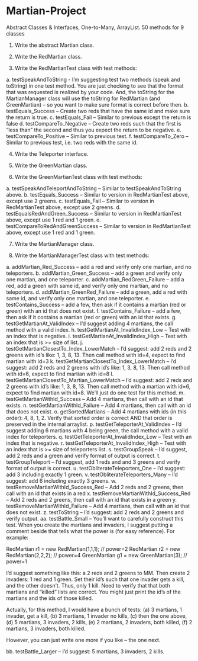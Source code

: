 # Martian-Project
Abstract Classes &amp; Interfaces, One-to-Many, ArrayList.  50 methods for 9 classes
1.	Write the abstract Martian class.

2.	Write the RedMartian class.

3.	Write the RedMartianTest class with test methods:

a.	testSpeakAndToString  - I’m suggesting test two methods (speak and toString) in one test method. You are just checking to see that the format that was requested is realized by your code. And, the toString for the MartianManager class will use the toString for RedMartian (and GreenMartian) – so you want to make sure format is correct before then.
b.	testEquals_Success – Create two reds that have the same id and make sure the return is true. 
c.	testEquals_Fail – Similar to previous except the return is false
d.	testCompareTo_Negative – Create two reds such that the first is “less than” the second and thus you expect the return to be negative.
e.	testCompareTo_Positive – Similar to previous test.
f.	testCompareTo_Zero – Similar to previous test, i.e. two reds with the same id.

4.	Write the Teleporter interface.

5.	Write the GreenMartian class.

6.	Write the GreenMartianTest class with test methods: 

a.	testSpeakAndTeleportAndToString – Similar to testSpeakAndToString above.
b.	testEquals_Success – Similar to version in RedMartianTest above, except use 2 greens.
c.	testEquals_Fail – Similar to version in RedMartianTest above, except use 2 greens.
d.	testEqualsRedAndGreen_Success –  Similar to version in RedMartianTest above, except use 1 red and 1 green.
e.	testCompareToRedAndGreenSuccess –  Similar to version in RedMartianTest above, except use 1 red and 1 green.

7.	Write the MartianManager class.

8.	Write the MartianManagerTest class with test methods:

a.	addMartian_Red_Success – add a red and verify only one martian, and no teleporters.
b.	addMartian_Green_Success – add a green and verify only one martian, and one teleporter.
c.	addMartian_RedGreen_Failure – add a red, add a green with same id,  and verify only one martian, and no teleporters.
d.	addMartian_GreenRed_Failure – add a green, add a red with same id,  and verify only one martian, and one teleporter.
e.	testContains_Success – add a few, then ask if it contains a martian (red or green) with an id that does not exist.
f.	testContains_Failure – add a few, then ask if it contains a martian (red or green) with an id that exists.
g.	testGetMartianAt_ValidIndex – I’d suggest adding 4 martians, the call method with a valid index.
h.	testGetMartianAt_InvalidIndex_Low – Test with an index that is negative.
i.	testGetMartianAt_InvalidIndex_High – Test with an index that is >= size of list.
j.	testGetMartianClosestTo_Index_LowerMatch – I’d suggest: add 2 reds and 2 greens with id’s like: 1, 3, 8, 13. Then call method with id=4, expect to find martian with id=3
k.	testGetMartianClosestTo_Index_LowerMatch – I’d suggest: add 2 reds and 2 greens with id’s like: 1, 3, 8, 13. Then call method with id=6, expect to find martian with id=8
l.	testGetMartianClosestTo_Martian_LowerMatch – I’d suggest: add 2 reds and 2 greens with id’s like: 1, 3, 8, 13. Then call method with a martian with id=6, expect to find martian with id=8. We’ll just do one test for this method.
m.	testGetMartianWithId_Success – Add 4 martians, then call with an id that exists.
n.	testGetMartianWithId_Failure – Add 4 martians, then call with an id that does not exist.
o.	getSortedMartians – Add 4 martians with ids (in this order): 4, 8, 1, 2. Verify that sorted order is correct AND that order is preserved in the internal arraylist.
p.	testGetTeleporterAt_ValidIndex – I’d suggest adding 6 martians with 4 being green, the call method with a valid index for teleporters.
q.	testGetTeleporterAt_InvalidIndex_Low – Test with an index that is negative.
r.	testGetTeleporterAt_InvalidIndex_High – Test with an index that is >= size of teleporters list.
s.	testGroupSpeak – I’d suggest, add 2 reds and a green and verify format of output is correct.
t.	testGroupTeleport – I’d suggest, add 1 reds and and 3 greens and verify format of output is correct.
u.	testObliterateTeleporters_One – I’d suggest: add 3 including exactly 1 green. 
v.	testObliterateTeleporters_Many – I’d suggest: add 6 including exactly 3 greens. 
w.	testRemoveMartianWithId_Success_Red – Add 2 reds and 2 greens, then call with an id that exists in a red
x.	testRemoveMartianWithId_Success_Red – Add 2 reds and 2 greens, then call with an id that exists in a green
y.	testRemoveMartianWithId_Failure – Add 4 martians, then call with an id that does not exist.
z.	testToString – I’d suggest: add 2 reds and 2 greens and verify output.
aa.	testBattle_Small – You’ll want to carefully construct this test. When you create the martians and invaders, I suggest putting a comment beside that tells what the power is (for easy reference). For example:

RedMartian r1 = new RedMartian(1,1,1); // power=2
RedMartian r2 = new RedMartian(2,2,2); // power=4
GreenMartian g1 = new GreenMartian(3); // power=1

I’d suggest something like this: a 2 reds and 2 greens to MM. Then create 2 invaders: 1 red and 1 green. Set their id’s such that one invader gets a kill, and the other doesn’t. Thus, only 1 kill. Need to verify that that both martians and “killed” lists are correct. You might just print the id’s of the martians and the ids of those killed.

Actually, for this method, I would have a bunch of tests: (a) 3 martians, 1 invader, get a kill, (b) 3 martians, 1 invader no kills, (c) then the one above, (d) 5 martians, 3 invaders, 2 kills, (e) 2 martians, 2 invaders, both killed, (f) 2 martians, 3 invaders, both killed.

However, you can just write one more if you like – the one next.

bb.	testBattle_Larger – I’d suggest: 5 martians, 3 invaders, 2 kills.
